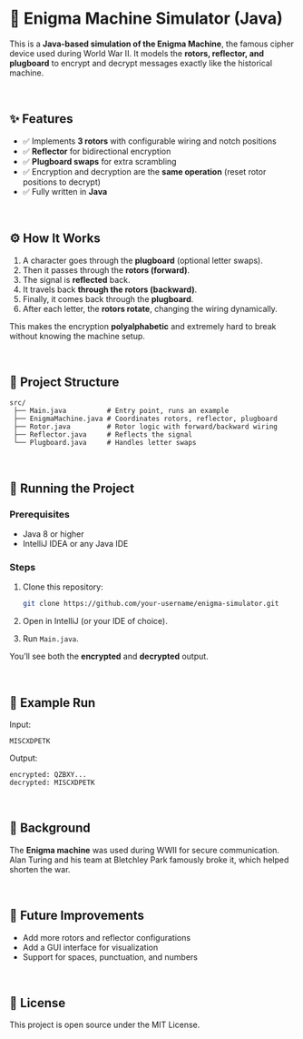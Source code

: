 
# 🔐 Enigma Machine Simulator (Java)

This is a **Java-based simulation of the Enigma Machine**, the famous cipher device used during World War II.
It models the **rotors, reflector, and plugboard** to encrypt and decrypt messages exactly like the historical machine.


<br/>

## ✨ Features

* ✅ Implements **3 rotors** with configurable wiring and notch positions
* ✅ **Reflector** for bidirectional encryption
* ✅ **Plugboard swaps** for extra scrambling
* ✅ Encryption and decryption are the **same operation** (reset rotor positions to decrypt)
* ✅ Fully written in **Java**


<br/>

## ⚙️ How It Works

1. A character goes through the **plugboard** (optional letter swaps).
2. Then it passes through the **rotors (forward)**.
3. The signal is **reflected** back.
4. It travels back **through the rotors (backward)**.
5. Finally, it comes back through the **plugboard**.
6. After each letter, the **rotors rotate**, changing the wiring dynamically.

This makes the encryption **polyalphabetic** and extremely hard to break without knowing the machine setup.


<br/>

## 📂 Project Structure

```
src/
 ├── Main.java          # Entry point, runs an example
 ├── EnigmaMachine.java # Coordinates rotors, reflector, plugboard
 ├── Rotor.java         # Rotor logic with forward/backward wiring
 ├── Reflector.java     # Reflects the signal
 └── Plugboard.java     # Handles letter swaps
```


<br/>

## 🚀 Running the Project

### Prerequisites

* Java 8 or higher
* IntelliJ IDEA or any Java IDE

### Steps

1. Clone this repository:

   ```bash
   git clone https://github.com/your-username/enigma-simulator.git
   ```
2. Open in IntelliJ (or your IDE of choice).
3. Run `Main.java`.

You’ll see both the **encrypted** and **decrypted** output.


<br/>

## 📝 Example Run

Input:

```
MISCXDPETK
```

Output:

```
encrypted: QZBXY...
decrypted: MISCXDPETK
```


<br/>

## 📖 Background

The **Enigma machine** was used during WWII for secure communication.
Alan Turing and his team at Bletchley Park famously broke it, which helped shorten the war.


<br/>

## 🔮 Future Improvements

* Add more rotors and reflector configurations
* Add a GUI interface for visualization
* Support for spaces, punctuation, and numbers


<br/>

## 📜 License

This project is open source under the MIT License.


